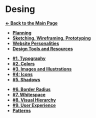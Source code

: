 # Desing

[**&larr; Back to the Main Page**](./../README.md)

<!--

Project:

Planning

Management

Architecture

UI/UX Design

Figma

Printable Sketching Templates:

https://sneakpeekit.com/

https://www.sketchize.com/

https://sketchsheets.com/

https://hackdesign.org/lessons

-->

<div></div>

- [**Planning**](./planning.md)
- [**Sketching, Wireframing, Prototyping**](./swp.md)
- [**Website Personalities**](./website-personalities.md)
- [**Design Tools and Resources**](./design-resources.md)

<div></div>

- [**#1. Typography**](./typography.md)
- [**#2. Colors**](./colors.md)
- [**#3. Images and Illustrations**](./imgs.md)
- [**#4: Icons**](./icons.md)
- [**#5. Shadows**](./shadows.md)

<div></div>

- [**#6. Border Radius**](./border-radius.md)
- [**#7. Whitespace**](./whitespace.md)
- [**#8. Visual Hierarchy**](./visual-hierarchy.md)
- [**#9. User Experience**](./ux.md)
- [**Patterns**](./components.md)

<div></div>

<br>
